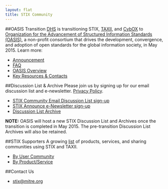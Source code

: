 ```yaml
---
layout: flat
title: STIX Community
---
```



##OASIS Transition
[DHS](http://www.dhs.gov/office-cybersecurity-and-communications/) is transitioning STIX, [TAXII](https://github.com/TAXIIProject/), and [CybOX](https://github.com/CybOXProject/) to [Organization for the Advancement of Structured Information Standards (OASIS)](https://www.oasis-open.org/), a non-profit consortium that drives the development, convergence, and adoption of open standards for the global information society, in May 2015. Learn more:

* [Announcement](http://stixproject.tumblr.com/post/117006597637/dhs-leads-effort-to-transition-automated)
* [FAQ](https://stixproject.github.io/oasis-faq.pdf)
* [OASIS Overview](https://stixproject.github.io/stix-at-oasis.pdf)
* [Key Resources & Contacts](https://stixproject.github.io/oasis-cti-info.html)

##Discussion List & Archive
Please join us by signing up for our email discussion list and e-newsletter. [Privacy Policy](https://stix.mitre.org/about/privacy_policy.html).

* [STIX Community Email Discussion List sign-up](http://stix.mitre.org/community/registration.html)
* [STIX Announce e-Newsletter sign-up](http://stix.mitre.org/community/registration.html)
* [Discussion List Archive](http://making-security-measurable.1364806.n2.nabble.com/STIX-Discussion-List-f7579090.html)

**NOTE:** OASIS will host a new STIX Discussion List and Archives once the transition is completed in May 2015. The pre-transition Discussion List Archives will also be retained. 

##STIX Supporters
A growing [list](http://stixproject.github.io/supporters/) of products, services, and sharing communities using STIX and TAXII.

* [By User Community](http://stixproject.github.io/supporters/#user-communities)
* [By Product/Service](http://stixproject.github.io/supporters/#products-and-services)

##Contact Us
* [stix@mitre.org](mailto:stix@mitre.org)
